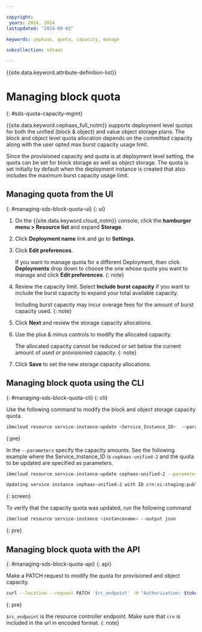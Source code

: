 ```yaml
---

copyright:
 years: 2024, 2024
lastupdated: "2024-09-02"

keywords: cephaas, quota, capacity, manage

subcollection: sdsaas

---
```

{{site.data.keyword.attribute-definition-list}}


# Managing block quota
{: #sds-quota-capacity-mgmt}

{{site.data.keyword.cephaas_full_notm}} supports deployment level quotas for both the unified (block & object) and value object storage plans. The block and object level quota allocation depends on the committed capacity along with the user opted max burst capacity usage limit.

Since the provisioned capacity and quota is at deployment level setting, the quota can be set for block storage as well as object storage. The quota is set initially by default when the deployment instance is created that also includes the maximum burst capacity usage limit.

## Managing quota from the UI
{: #managing-sds-block-quota-ui}
{: ui}

1. On the {{site.data.keyword.cloud_notm}} console, click the **hamburger menu > Resource list** and expand **Storage**.

2. Click **Deployment name** link and go to **Settings**.

3. Click **Edit preferences**.

    If you want to manage quota for a different Deployment, then click **Deployments** drop down to choose the one whose quota you want to manage and click **Edit preferences**.
    {: note}

4. Review the capacity limit. Select **Include burst capacity** if you want to include the burst capacity to expand your total available capacity.

    Including burst capacity may incur overage fees for the amount of burst capacity used.
    {: note}

4. Click **Next** and review the storage capacity allocations.

5. Use the plus & minus controls to modify the allocated capacity.

    The allocated capacity cannot be reduced or set below the current amount of used or provisionied capacity.
    {: note}

6. Click **Save** to set the new storage capacity allocations.


## Managing block quota using the CLI
{: #managing-sds-block-quota-cli}
{: cli}

Use the following command to modify the block and object storage capacity quota.

```sh
ibmcloud resource service-instance-update <Service_Instance_ID>  --parameters '{"quota": {"block": <n>, "object": <n>}, "allocate_burst_capacity": <bool>}'
```
{:pre}

In the `--parameters` specify the capacity amounts. See the following example where the Service_Instance_ID is `cephaas-unified-2` and the quota to be updated are specified as parameters.

```bash
ibmcloud resource service-instance-update cephaas-unified-2 --parameters `{"quota": {"block": 60, "object": 40}, "allocate_burst_capacity":"true"}`

Updating service instance cephaas-unified-2 with ID crn:vi:staging:public:software-defined-storage:us-south:a/7a30fdf....:: is updated successfully
```
{: screen}

To verify that the capacity quota was updated, run the following command

```sh
ibmcloud resource service-instance <instancename> --output json
```
{: pre}





## Managing block quota with the API
{: #managing-sds-block-quota-api}
{: api}

Make a PATCH request to modify the quota for provisioned and object capacity.

```sh
curl --location --request PATCH '$rc_endpoint' -H "Authorization: $token" -d '{"parameters":{"allocate_burst_capacity":"true", quota":{"block":"70","object":"50"}}}

```
{: pre}

`$rc_endpoint` is the resource controller endpoint. Make sure that `crn` is included in the url in encoded format.
{: note}

